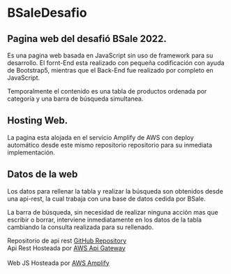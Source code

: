 # BSaleDesafio

## Pagina web del desafió BSale 2022.

Es una pagina web basada en JavaScript sin uso de framework para su desarrollo.
El fornt-End esta realizado con pequeña codificación con ayuda de Bootstrap5, mientras que el Back-End fue realizado por completo en JavaScript.

Temporalmente el contenido es una tabla de productos ordenada por categoría y una barra de búsqueda simultanea.

## Hosting Web.

La pagina esta alojada en el servicio Amplify de AWS con deploy automático desde este mismo repositorio repositorio para su inmediata implementación.

## Datos de la web

Los datos para rellenar la tabla y realizar la búsqueda son obtenidos desde una api-rest, la cual trabaja con una base de datos cedida por BSale.

La barra de búsqueda, sin necesidad de realizar ninguna acción mas que escribir o borrar, interviene inmediatamente en los datos de la tabla cambiando la consulta realizada para su rellenado.

Repositorio de api rest [GitHub Repository](https://github.com/Alderan-Smile/ApiBSale)<br/>
Api Rest Hosteada por [AWS Api Gateway](https://lwg7yig1ta.execute-api.us-east-1.amazonaws.com/dev/product/)<br/><br/>
Web JS Hosteada por [AWS Amplify](https://main.d3fpblgrtdfmry.amplifyapp.com/)